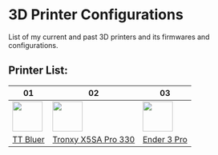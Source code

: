 # 3D Printer Configurations
 List of my current and past 3D printers and its firmwares and configurations. 

## Printer List:
01 | 02 | 03 
--------|------|------
<img align="left" width=60 src="../docs/images/bluer.jpg" /> | <img align="center" width=60 src="../docs/images/tronxy.jpg" /> | <img align="left" width=60 src="../docs/images/e3pro.jpg" />
| [TT Bluer](/bluer)|[Tronxy X5SA Pro 330](/x5sa_pro)|[Ender 3 Pro](/e3pro)

